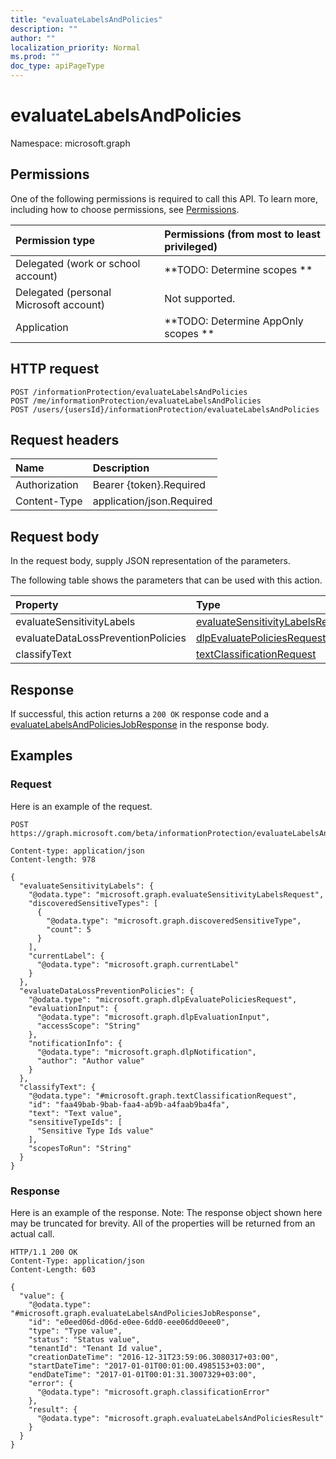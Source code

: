 ```yaml
---
title: "evaluateLabelsAndPolicies"
description: ""
author: ""
localization_priority: Normal
ms.prod: ""
doc_type: apiPageType
---
```


# evaluateLabelsAndPolicies

Namespace: microsoft.graph



## Permissions
One of the following permissions is required to call this API. To learn more, including how to choose permissions, see [Permissions](/concepts/permissions-reference.md).

|Permission type|Permissions (from most to least privileged)|
|:---|:---|
|Delegated (work or school account)|**TODO: Determine scopes **|
|Delegated (personal Microsoft account)|Not supported.|
|Application|**TODO: Determine AppOnly scopes **|

## HTTP request
<!-- {
  "blockType": "ignored"
}
-->
``` http
POST /informationProtection/evaluateLabelsAndPolicies
POST /me/informationProtection/evaluateLabelsAndPolicies
POST /users/{usersId}/informationProtection/evaluateLabelsAndPolicies
```

## Request headers
|Name|Description|
|:---|:---|
|Authorization|Bearer {token}.Required|
|Content-Type|application/json.Required|

## Request body
In the request body, supply JSON representation of the parameters.

The following table shows the parameters that can be used with this action.

|Property|Type|Description|
|:---|:---|:---|
|evaluateSensitivityLabels|[evaluateSensitivityLabelsRequest](../resources/evaluatesensitivitylabelsrequest.md)||
|evaluateDataLossPreventionPolicies|[dlpEvaluatePoliciesRequest](../resources/dlpevaluatepoliciesrequest.md)||
|classifyText|[textClassificationRequest](../resources/textclassificationrequest.md)||



## Response
If successful, this action returns a `200 OK` response code and a [evaluateLabelsAndPoliciesJobResponse](../resources/evaluatelabelsandpoliciesjobresponse.md) in the response body.

## Examples

### Request
Here is an example of the request.
<!-- {
  "blockType": "request",
  "name": "informationprotection_evaluatelabelsandpolicies"
}
-->
``` http
POST https://graph.microsoft.com/beta/informationProtection/evaluateLabelsAndPolicies

Content-type: application/json
Content-length: 978

{
  "evaluateSensitivityLabels": {
    "@odata.type": "microsoft.graph.evaluateSensitivityLabelsRequest",
    "discoveredSensitiveTypes": [
      {
        "@odata.type": "microsoft.graph.discoveredSensitiveType",
        "count": 5
      }
    ],
    "currentLabel": {
      "@odata.type": "microsoft.graph.currentLabel"
    }
  },
  "evaluateDataLossPreventionPolicies": {
    "@odata.type": "microsoft.graph.dlpEvaluatePoliciesRequest",
    "evaluationInput": {
      "@odata.type": "microsoft.graph.dlpEvaluationInput",
      "accessScope": "String"
    },
    "notificationInfo": {
      "@odata.type": "microsoft.graph.dlpNotification",
      "author": "Author value"
    }
  },
  "classifyText": {
    "@odata.type": "#microsoft.graph.textClassificationRequest",
    "id": "faa49bab-9bab-faa4-ab9b-a4faab9ba4fa",
    "text": "Text value",
    "sensitiveTypeIds": [
      "Sensitive Type Ids value"
    ],
    "scopesToRun": "String"
  }
}
```

### Response
Here is an example of the response. Note: The response object shown here may be truncated for brevity. All of the properties will be returned from an actual call.
<!-- {
  "blockType": "response",
  "truncated": true,
  "@odata.type": "microsoft.graph.evaluatelabelsandpoliciesjobresponse"
}
-->
``` http
HTTP/1.1 200 OK
Content-Type: application/json
Content-Length: 603

{
  "value": {
    "@odata.type": "#microsoft.graph.evaluateLabelsAndPoliciesJobResponse",
    "id": "e0eed06d-d06d-e0ee-6dd0-eee06dd0eee0",
    "type": "Type value",
    "status": "Status value",
    "tenantId": "Tenant Id value",
    "creationDateTime": "2016-12-31T23:59:06.3080317+03:00",
    "startDateTime": "2017-01-01T00:01:00.4985153+03:00",
    "endDateTime": "2017-01-01T00:01:31.3007329+03:00",
    "error": {
      "@odata.type": "microsoft.graph.classificationError"
    },
    "result": {
      "@odata.type": "microsoft.graph.evaluateLabelsAndPoliciesResult"
    }
  }
}
```


